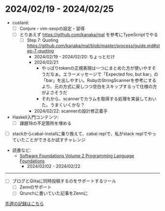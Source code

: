 # 2024/02/19 - 2024/02/25

- custard:
    - [ ] Conjure・vim-sexpの設定・習得
    - [ ] とりあえず <https://github.com/kanaka/mal> を参考にTypeScriptでやる
        - [ ] Step 7: Quoting <https://github.com/kanaka/mal/blob/master/process/guide.md#step-7-quoting>
            - 2024/02/19 - 2024/02/20: ちょっとだけ
            - 2024/02/21:
                - やっぱりtokenの正規表現は一つにまとめた方が使いやすそうだなぁ。エラーメッセージで「Expected foo, but bar」の「bar」を出しやすい。RubyのStringScannerを参考にするより、元の方式に戻しつつ空白をスキップするって仕様の方がよさそうだ
                - それから、scannerでカラムを取得する処理を実装しておいた。うまくいくかな？
            - 2024/02/22: scannerの設計修正着手
- Haskell入門コンテンツ:
    - [ ] 課題18の不足箇所を埋める
- [ ] stackからcabal-installに乗り換えて、cabal replで、私がstack replでやっていたことができるか試すチャレンジ
- 読書など:
    - [Software Foundations Volume 2 Programming Language Foundations](https://softwarefoundations.cis.upenn.edu/plf-current/index.html)
        - 2024/02/02 - 2024/02/22

------

- [ ] ブログとQiitaに同時投稿するのをサポートするツール
    - [ ] Zennのサポート
    - [ ] Qrunchに書いていた記事をZennに

[先週の記録はこちら](https://github.com/igrep/daily-commits/blob/d569068b23dd32aa4964d18bb898722c7ff16a83/yesterday.md)
